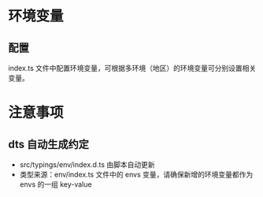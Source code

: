 # 环境变量
## 配置
index.ts 文件中配置环境变量，可根据多环境（地区）的环境变量可分别设置相关变量。

# 注意事项
## dts 自动生成约定
- src/typings/env/index.d.ts 由脚本自动更新
- 类型来源：env/index.ts 文件中的 envs 变量，请确保新增的环境变量都作为 envs 的一组 key-value

